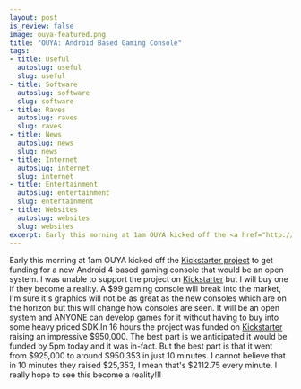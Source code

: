 ```yaml
--- 
layout: post
is_review: false
image: ouya-featured.png
title: "OUYA: Android Based Gaming Console"
tags: 
- title: Useful
  autoslug: useful
  slug: useful
- title: Software
  autoslug: software
  slug: software
- title: Raves
  autoslug: raves
  slug: raves
- title: News
  autoslug: news
  slug: news
- title: Internet
  autoslug: internet
  slug: internet
- title: Entertainment
  autoslug: entertainment
  slug: entertainment
- title: Websites
  autoslug: websites
  slug: websites
excerpt: Early this morning at 1am OUYA kicked off the <a href="http://www.kickstarter.com/projects/ouya/ouya-a-new-kind-of-video-game-console" title="OUYA on Kickstarter">Kickstarter project</a> to get funding for a new Android 4 based gaming console that would be an open system.
---
```

Early this morning at 1am OUYA kicked off the [Kickstarter project](http://www.kickstarter.com/projects/ouya/ouya-a-new-kind-of-video-game-console "OUYA on Kickstarter") to get funding for a new Android 4 based gaming console that would be an open system.  I was unable to support the project on [Kickstarter](http://www.kickstarter.com/) but I will buy one if they become a reality.  A $99 gaming console will break into the market, I'm sure it's graphics will not be as great as the new consoles which are on the horizon but this will change how consoles are seen.  It will be an open system and ANYONE can develop games for it without having to buy into some heavy priced SDK.In 16 hours the project was funded on [Kickstarter](http://www.kickstarter.com/ "Kickstarter") raising an impressive $950,000.  The best part is we anticipated it would be funded by 5pm today and it was in-fact.  But the best part is that it went from $925,000 to around $950,353 in just 10 minutes.  I cannot believe that in 10 minutes they raised $25,353, I mean that's $2112.75 every minute.  I really hope to see this become a reality!!!
